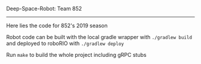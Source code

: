 Deep-Space-Robot: Team 852

--- 
Here lies the code for 852's 2019 season

Robot code can be built with the local gradle wrapper with `./gradlew build` and deployed to roboRIO with `./gradlew deploy`

Run `make` to build the whole project including gRPC stubs
